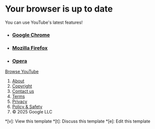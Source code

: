 [](/ "YouTube home")

# Your browser is up to date

You can use YouTube's latest features!

  * ### [Google Chrome](https://www.google.com/chrome/index.html?brand=CHNY&utm_campaign=en&utm_source=en-et-youtube&utm_medium=et)
  * ### [Mozilla Firefox](https://www.mozilla.org/firefox/new/?utm_source=youtube.com&utm_medium=referral&utm_campaign=supported-browser)
  * ### [Opera](https://www.opera.com/)

[Browse YouTube](https://www.youtube.com/watch?v=TUXh42V_ng4)

  1. [About](https://www.youtube.com/about/)
  2. [Copyright](https://www.youtube.com/about/copyright/)
  3. [Contact us](/t/contact_us)
  4. [Terms](/t/terms)
  5. [Privacy](/t/privacy)
  6. [Policy & Safety](https://www.youtube.com/about/policies/)
  7. © 2025 Google LLC

  *[v]: View this template
  *[t]: Discuss this template
  *[e]: Edit this template

